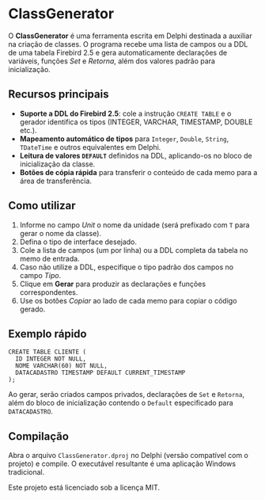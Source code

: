 # ClassGenerator

O **ClassGenerator** é uma ferramenta escrita em Delphi destinada a auxiliar na criação de classes. O programa recebe uma lista de campos ou a DDL de uma tabela Firebird 2.5 e gera automaticamente declarações de variáveis, funções *Set* e *Retorna*, além dos valores padrão para inicialização.

## Recursos principais

- **Suporte a DDL do Firebird 2.5**: cole a instrução `CREATE TABLE` e o gerador identifica os tipos (INTEGER, VARCHAR, TIMESTAMP, DOUBLE etc.).
- **Mapeamento automático de tipos** para `Integer`, `Double`, `String`, `TDateTime` e outros equivalentes em Delphi.
- **Leitura de valores `DEFAULT`** definidos na DDL, aplicando-os no bloco de inicialização da classe.
- **Botões de cópia rápida** para transferir o conteúdo de cada memo para a área de transferência.

## Como utilizar

1. Informe no campo *Unit* o nome da unidade (será prefixado com `T` para gerar o nome da classe).
2. Defina o tipo de interface desejado.
3. Cole a lista de campos (um por linha) ou a DDL completa da tabela no memo de entrada.
4. Caso não utilize a DDL, especifique o tipo padrão dos campos no campo *Tipo*.
5. Clique em **Gerar** para produzir as declarações e funções correspondentes.
6. Use os botões *Copiar* ao lado de cada memo para copiar o código gerado.

## Exemplo rápido

```
CREATE TABLE CLIENTE (
  ID INTEGER NOT NULL,
  NOME VARCHAR(60) NOT NULL,
  DATACADASTRO TIMESTAMP DEFAULT CURRENT_TIMESTAMP
);
```

Ao gerar, serão criados campos privados, declarações de `Set` e `Retorna`, além do bloco de inicialização contendo o `Default` especificado para `DATACADASTRO`.

## Compilação

Abra o arquivo `ClassGenerator.dproj` no Delphi (versão compatível com o projeto) e compile. O executável resultante é uma aplicação Windows tradicional.

Este projeto está licenciado sob a licença MIT.

